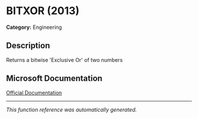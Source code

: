 # BITXOR (2013)

**Category:** Engineering

## Description
Returns a bitwise 'Exclusive Or' of two numbers

## Microsoft Documentation
[Official Documentation](https://support.microsoft.com//en-us/office/bitxor-function-c81306a1-03f9-4e89-85ac-b86c3cba10e4)

---
*This function reference was automatically generated.*
